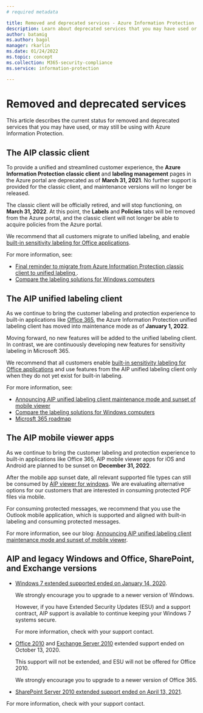 ```yaml
---
# required metadata

title: Removed and deprecated services - Azure Information Protection
description: Learn about deprecated services that you may have used or are still using with Azure Information Protection
author: batamig
ms.author: bagol
manager: rkarlin
ms.date: 01/24/2022
ms.topic: concept
ms.collection: M365-security-compliance
ms.service: information-protection

---
```


# Removed and deprecated services

This article describes the current status for removed and deprecated services that you may have used, or may still be using with Azure Information Protection.

## The AIP classic client

To provide a unified and streamlined customer experience, the **Azure Information Protection classic client** and **labeling management** pages in the Azure portal are deprecated as of **March 31, 2021**. No further support is provided for the classic client, and maintenance versions will no longer be released.

The classic client will be officially retired, and will stop functioning, on **March 31, 2022**. At this point, the **Labels** and **Policies** tabs will be removed from the Azure portal, and the classic client will not longer be able to acquire policies from the Azure portal.

We recommend that all customers migrate to unified labeling, and enable [built-in sensitivity labeling for Office applications](/microsoft-365/compliance/sensitivity-labels?view=o365-worldwide).

For more information, see:

- [Final reminder to migrate from Azure Information Protection classic client to unified labeling
](https://techcommunity.microsoft.com/t5/security-compliance-and-identity/final-reminder-to-migrate-from-azure-information-protection/ba-p/2731734).
- [Compare the labeling solutions for Windows computers](rms-client/use-client.md#compare-the-labeling-solutions-for-windows-computers)

## The AIP unified labeling client

As we continue to bring the customer labeling and protection experience to built-in applications like [Office 365](/microsoft-365/compliance/sensitivity-labels?view=o365-worldwide), the Azure Information Protection unified labeling client has moved into maintenance mode as of **January 1, 2022**.

Moving forward, no new features will be added to the unified labeling client. In contrast, we are continuously developing new features for sensitivity labeling in Microsoft 365.

We recommend that all customers enable [built-in sensitivity labeling for Office applications](/microsoft-365/compliance/sensitivity-labels?view=o365-worldwide) and use features from the AIP unified labeling client only when they do not yet exist for built-in labeling.

For more information, see:

- [Announcing AIP unified labeling client maintenance mode and sunset of mobile viewer](https://techcommunity.microsoft.com/t5/security-compliance-and-identity/announcing-aip-unified-labeling-client-maintenance-mode-and/ba-p/3043613)
- [Compare the labeling solutions for Windows computers](rms-client/use-client.md#compare-the-labeling-solutions-for-windows-computers)
- [Microsft 365 roadmap](https://aka.ms/MIPC/Roadmap)


## The AIP mobile viewer apps

As we continue to bring the customer labeling and protection experience to built-in applications like Office 365, AIP mobile viewer apps for iOS and Android are planned to be sunset on **December 31, 2022**.

After the mobile app sunset date, all relevant supported file types can still be consumed by [AIP viewer for windows](rms-client/clientv2-view-use-files.md). We are evaluating alternative options for our customers that are interested in consuming protected PDF files via mobile.

For consuming protected messages, we recommend that you use the Outlook mobile application, which is supported and aligned with built-in labeling and consuming protected messages.

For more information, see our blog: [Announcing AIP unified labeling client maintenance mode and sunset of mobile viewer](https://techcommunity.microsoft.com/t5/security-compliance-and-identity/announcing-aip-unified-labeling-client-maintenance-mode-and/ba-p/3043613).

## AIP and legacy Windows and Office, SharePoint, and Exchange versions

- [Windows 7 extended supported ended on January 14, 2020](/lifecycle/products/windows-7).

    We strongly encourage you to upgrade to a newer version of Windows.

    However, if you have Extended Security Updates (ESU) and a support contract, AIP support is available to continue keeping your Windows 7 systems secure.

    For more information, check with your support contact.

- [Office 2010](/lifecycle/products/microsoft-office-2010) and [Exchange Server 2010](/lifecycle/products/exchange-server-2010) extended support ended on October 13, 2020.

    This support will not be extended, and ESU will not be offered for Office 2010.

    We strongly encourage you to upgrade to a newer version of Office 365.

- [SharePoint Server 2010 extended support ended on April 13, 2021](/lifecycle/products/microsoft-sharepoint-server-2010).

For more information, check with your support contact.
